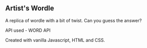 ## Artist's Wordle

A replica of wordle with a bit of twist. Can you guess the answer?


API used - WORD API

Created with vanilla Javascript, HTML and CSS.
